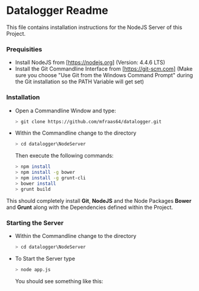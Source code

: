 # Datalogger Readme

This file contains installation instructions for the NodeJS Server of this Project.

### Prequisities

* Install NodeJS from [https://nodejs.org] (Version: 4.4.6 LTS)
* Install the Git Commandline Interface from [https://git-scm.com]
  (Make sure you choose "Use Git from the Windows Command Prompt" during the Git    installation so the PATH Variable will get set)

### Installation
* Open a Commandline Window and type: 
  ```sh
  > git clone https://github.com/mfraas64/datalogger.git
  ```
* Within the Commandline change to the directory
  ```sh
  > cd datalogger\NodeServer
  ```

  Then execute the following commands:
  ```sh
  > npm install
  > npm install -g bower
  > npm install -g grunt-cli
  > bower install
  > grunt build
  ```

This should completely install **Git**, **NodeJS** and the Node Packages **Bower** and **Grunt** along with the Dependencies defined within the Project.


### Starting the Server
* Within the Commandline change to the directory
  ```sh
  > cd datalogger\NodeServer
  ```
* To Start the Server type
  ```sh
  > node app.js
  ```
  You should see something like this:
  
  [logo]: https://github.com/mfraas64/datalogger/raw/master/NodeServer/screenshot.png "Screenshot"
